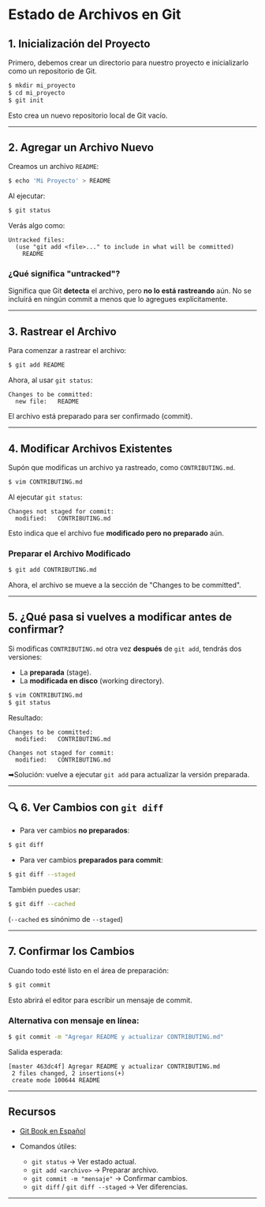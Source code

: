 # Estado de Archivos en Git

## 1. Inicialización del Proyecto

Primero, debemos crear un directorio para nuestro proyecto e inicializarlo como un repositorio de Git.

```bash
$ mkdir mi_proyecto
$ cd mi_proyecto
$ git init
```

Esto crea un nuevo repositorio local de Git vacío.

---

## 2. Agregar un Archivo Nuevo

Creamos un archivo `README`:

```bash
$ echo 'Mi Proyecto' > README
```

Al ejecutar:

```bash
$ git status
```

Verás algo como:

```
Untracked files:
  (use "git add <file>..." to include in what will be committed)
    README
```

### ¿Qué significa "untracked"?

Significa que Git **detecta** el archivo, pero **no lo está rastreando** aún. No se incluirá en ningún commit a menos que lo agregues explícitamente.

---

## 3. Rastrear el Archivo

Para comenzar a rastrear el archivo:

```bash
$ git add README
```

Ahora, al usar `git status`:

```
Changes to be committed:
  new file:   README
```

El archivo está preparado para ser confirmado (commit).

---

## 4. Modificar Archivos Existentes

Supón que modificas un archivo ya rastreado, como `CONTRIBUTING.md`.

```bash
$ vim CONTRIBUTING.md
```

Al ejecutar `git status`:

```
Changes not staged for commit:
  modified:   CONTRIBUTING.md
```

Esto indica que el archivo fue **modificado pero no preparado** aún.

### Preparar el Archivo Modificado

```bash
$ git add CONTRIBUTING.md
```

Ahora, el archivo se mueve a la sección de "Changes to be committed".

---

## 5. ¿Qué pasa si vuelves a modificar antes de confirmar?

Si modificas `CONTRIBUTING.md` otra vez **después** de `git add`, tendrás dos versiones:

* La **preparada** (stage).
* La **modificada en disco** (working directory).

```bash
$ vim CONTRIBUTING.md
$ git status
```

Resultado:

```
Changes to be committed:
  modified:   CONTRIBUTING.md

Changes not staged for commit:
  modified:   CONTRIBUTING.md
```

➡Solución: vuelve a ejecutar `git add` para actualizar la versión preparada.

---

## 🔍 6. Ver Cambios con `git diff`

* Para ver cambios **no preparados**:

```bash
$ git diff
```

* Para ver cambios **preparados para commit**:

```bash
$ git diff --staged
```

También puedes usar:

```bash
$ git diff --cached
```

(`--cached` es sinónimo de `--staged`)

---

## 7. Confirmar los Cambios

Cuando todo esté listo en el área de preparación:

```bash
$ git commit
```

Esto abrirá el editor para escribir un mensaje de commit.

### Alternativa con mensaje en línea:

```bash
$ git commit -m "Agregar README y actualizar CONTRIBUTING.md"
```

Salida esperada:

```
[master 463dc4f] Agregar README y actualizar CONTRIBUTING.md
 2 files changed, 2 insertions(+)
 create mode 100644 README
```

---


## Recursos

* [Git Book en Español](https://git-scm.com/book/es/v2)
* Comandos útiles:

  * `git status` → Ver estado actual.
  * `git add <archivo>` → Preparar archivo.
  * `git commit -m "mensaje"` → Confirmar cambios.
  * `git diff` / `git diff --staged` → Ver diferencias.

---
